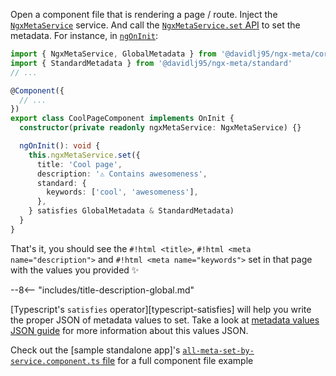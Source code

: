 Open a component file that is rendering a page / route. Inject the [`NgxMetaService`](/api/ngx-meta.ngxmetaservice/) service. And call the [`NgxMetaService.set` API](/api/ngx-meta.ngxmetaservice.set/) to set the metadata. For instance, in [`ngOnInit`](https://angular.dev/guide/components/lifecycle#ngoninit):

```typescript
import { NgxMetaService, GlobalMetadata } from '@davidlj95/ngx-meta/core'
import { StandardMetadata } from '@davidlj95/ngx-meta/standard'
// ...

@Component({
  // ...
})
export class CoolPageComponent implements OnInit {
  constructor(private readonly ngxMetaService: NgxMetaService) {}

  ngOnInit(): void {
    this.ngxMetaService.set({
      title: 'Cool page',
      description: '⚠️ Contains awesomeness',
      standard: {
        keywords: ['cool', 'awesomeness'],
      },
    } satisfies GlobalMetadata & StandardMetadata)
  }
}
```

That's it, you should see the `#!html <title>`, `#!html <meta name="description">` and `#!html <meta name="keywords">` set in that page with the values you provided ✨

--8<-- "includes/title-description-global.md"

[Typescript's `satisfies` operator][typescript-satisfies] will help you write the proper JSON of metadata values to set. Take a look at [metadata values JSON guide](metadata-values-json.md) for more information about this values JSON.

Check out the [sample standalone app]'s [`all-meta-set-by-service.component.ts` file](https://github.com/davidlj95/ngx/blob/main/projects/ngx-meta/e2e/templates/standalone/src/app/all-meta-set-by-service/all-meta-set-by-service.component.ts) for a full component file example
